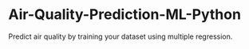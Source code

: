# Air-Quality-Prediction-ML-Python
Predict air quality by training your dataset using multiple regression.
